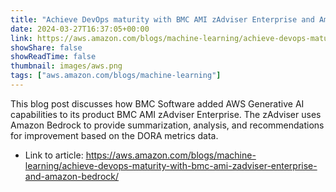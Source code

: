 ```yaml
---
title: "Achieve DevOps maturity with BMC AMI zAdviser Enterprise and Amazon Bedrock"
date: 2024-03-27T16:37:05+00:00
link: https://aws.amazon.com/blogs/machine-learning/achieve-devops-maturity-with-bmc-ami-zadviser-enterprise-and-amazon-bedrock/
showShare: false
showReadTime: false
thumbnail: images/aws.png
tags: ["aws.amazon.com/blogs/machine-learning"]
---
```

This blog post discusses how BMC Software added AWS Generative AI capabilities to its product BMC AMI zAdviser Enterprise. The zAdviser uses Amazon Bedrock to provide summarization, analysis, and recommendations for improvement based on the DORA metrics data.

- Link to article: https://aws.amazon.com/blogs/machine-learning/achieve-devops-maturity-with-bmc-ami-zadviser-enterprise-and-amazon-bedrock/